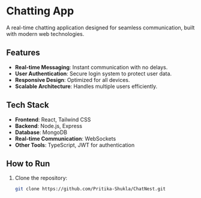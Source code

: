 # Chatting App

A real-time chatting application designed for seamless communication, built with modern web technologies.

## Features
- **Real-time Messaging**: Instant communication with no delays.
- **User Authentication**: Secure login system to protect user data.
- **Responsive Design**: Optimized for all devices.
- **Scalable Architecture**: Handles multiple users efficiently.

## Tech Stack
- **Frontend**: React, Tailwind CSS
- **Backend**: Node.js, Express
- **Database**: MongoDB
- **Real-time Communication**: WebSockets
- **Other Tools**: TypeScript, JWT for authentication

## How to Run
1. Clone the repository:
   ```bash
   git clone https://github.com/Pritika-Shukla/ChatNest.git
